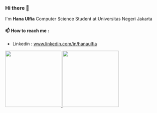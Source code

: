 ### Hi there 👋
I'm **Hana Ulfia** Computer Science Student at Universitas Negeri Jakarta 

#### 📫 How to reach me : 
- Linkedin : www.linkedin.com/in/hanaulfia

<p align="left">
<a href="https://github.com/applepie25">
  <img height="180em" src="https://github-readme-stats-eight-theta.vercel.app/api?username=applepie25&show_icons=true&theme=algolia&include_all_commits=true&count_private=true"/>
  <img height="180em" src="https://github-readme-stats-eight-theta.vercel.app/api/top-langs/?username=applepie25&layout=compact&langs_count=8&theme=algolia"/>
</a>
</p>
